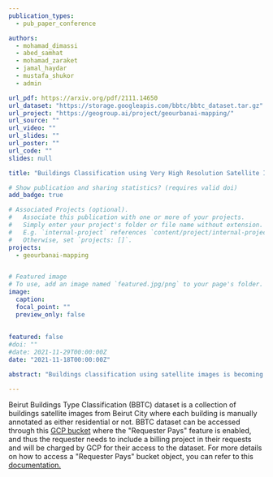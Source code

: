 ```yaml
---
publication_types:
  - pub_paper_conference

authors:
  - mohamad_dimassi
  - abed_samhat
  - mohamad_zaraket
  - jamal_haydar
  - mustafa_shukor
  - admin

url_pdf: https://arxiv.org/pdf/2111.14650
url_dataset: "https://storage.googleapis.com/bbtc/bbtc_dataset.tar.gz"
url_project: "https://geogroup.ai/project/geourbanai-mapping/"
url_source: ""
url_video: ""
url_slides: ""
url_poster: ""
url_code: ""
slides: null

title: "Buildings Classification using Very High Resolution Satellite Imagery"

# Show publication and sharing statistics? (requires valid doi)
add_badge: true

# Associated Projects (optional).
#   Associate this publication with one or more of your projects.
#   Simply enter your project's folder or file name without extension.
#   E.g. `internal-project` references `content/project/internal-project/index.md`.
#   Otherwise, set `projects: []`.
projects:
  - geourbanai-mapping


# Featured image
# To use, add an image named `featured.jpg/png` to your page's folder. 
image:
  caption:
  focal_point: ""
  preview_only: false
  
  
featured: false
#doi: ""
#date: 2021-11-29T00:00:00Z
date: "2021-11-18T00:00:00Z"

abstract: "Buildings classification using satellite images is becoming more important for several applications such as damage assessment, resource allocation, and population estimation. We focus, in this work, on buildings damage assessment (BDA) and buildings type classification (BTC) of residential and non-residential buildings. We propose to rely solely on RGB satellite images and follow a 2-stage deep learning-based approach, where first, buildings' footprints are extracted using a semantic segmentation model, followed by classification of the cropped images. Due to the lack of an appropriate dataset for the residential/non-residential building classification, we introduce a new dataset of high-resolution satellite images. We conduct extensive experiments to select the best hyper-parameters, model architecture, and training paradigm, and we propose a new transfer learning-based approach that outperforms classical methods. Finally, we validate the proposed approach on two applications showing excellent accuracy and F1-score metrics."

---
```


Beirut Buildings Type Classification (BBTC) dataset is a collection of buildings satellite images from Beirut City where each building is manually annotated as either residential or not. BBTC dataset can be accessed through this <a href="https://storage.googleapis.com/bbtc/bbtc_dataset.tar.gz" target="_blank">GCP bucket</a> where the "Requester Pays" feature is enabled, and thus the requester needs to include a billing project in their requests and will be charged by GCP for their access to the dataset. For more details on how to access a "Requester Pays" bucket object, you can refer to this <a href="https://cloud.google.com/storage/docs/using-requester-pays#rest-access-requester-pays" target="_blank"> documentation.</a>
